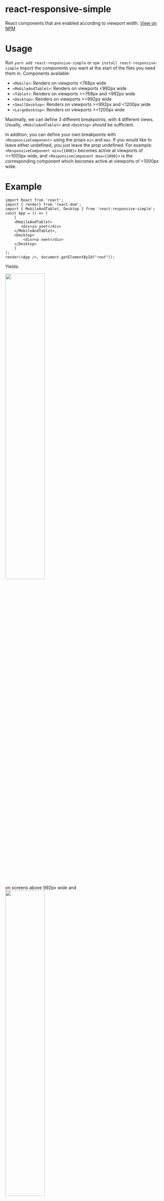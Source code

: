 # react-responsive-simple
React components that are enabled according to viewport width. [View on NPM](https://www.npmjs.com/package/react-responsive-simple)

# Usage
Run `yarn add react-responsive-simple` or `npm install react-responsive-simple`
Import the components you want at the start of the files you need them in. Components available:
- `<Mobile>`: Renders on viewports <768px wide
- `<MobileAndTablet>`: Renders on viewports <992px wide
- `<Tablet>`: Renders on viewports >=768px and <992px wide
- `<Desktop>`: Renders on viewports >=992px wide
- `<SmallDesktop>`: Renders on viewports >=992px and <1200px wide
- `<LargeDesktop>`: Renders on viewports >=1200px wide

Maximally, we can define 3 different breakpoints, with 4 different views. Usually, `<MobileAndTablet>` and `<Desktop>` 
should be sufficient. 

In addition, you can define your own breakpoints with `<ResponsiveComponent>` using the props `min` and `max`. If you would like to leave either undefined, you just leave the prop undefined. For example: `<ResponsiveComponent min={1000}>` becomes active at viewports of >=1000px wide, and `<ResponsiveComponent max={1000}>` is the corresponding component which becomes active at viewports of <1000px wide.

# Example
```
import React from 'react';
import { render} from 'react-dom';
import { MobileAndTablet, Desktop } from 'react-responsive-simple';
const App = () => (
    [
    <MobileAndTablet>
       <div>ya yeet</div>
    </MobileAndTablet>,
    <Desktop>
        <div>na neet</div>
    </Desktop>
    ]
);
render(<App />, document.getElementById("root"));
```

Yields:
<div><img src="https://github.com/kevinl94303/react-responsive-simple/blob/master/examples/screenshots/desktop-view.png?raw=true" width=50%/></div>
on screens above 992px wide and 
<div><img src="https://github.com/kevinl94303/react-responsive-simple/blob/master/examples/screenshots/mobile-view.png?raw=true" width=50%/></div>
on screens below 992px wide.
